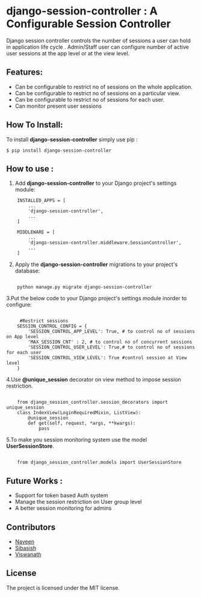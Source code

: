 
django-session-controller : A Configurable Session Controller
=============================

Django session controller controls the number of sessions a user can hold in application life cycle . Admin/Staff user can configure number of active user sessions at the app level or at the view level.

Features:
---------
- Can be configurable to restrict no of sessions on the whole application.
- Can be configurable to restrict no of sessions on a particular view.
- Can be configurable to restrict no of sessions for each user.
- Can monitor present user sessions

How To Install:
---------------
To install **django-session-controller** simply use pip :

``` {.sourceCode .bash}
$ pip install django-session-controller

```
How to use :
------------
1. Add **django-session-controller** to your Django project's settings module:


``` {.sourceCode .py}
    INSTALLED_APPS = [
        ...
        'django-session-controller',
        ...
    ]
    
    MIDDLEWARE = [
        ...
        'django-session-controller.middleware.SessionController',
        ...
    ]
```
2. Apply the **django-session-controller** migrations to your project's database:

``` {.sourceCode .py}

    python manage.py migrate django-session-controller

```
3.Put the below code to your Django project's settings module inorder to configure:

``` {.sourceCode .py}
   
     #Restrict sessions
    SESSION_CONTROL_CONFIG = {
        'SESSION_CONTROL_APP_LEVEL': True, # to control no of sessions on App level
        'MAX_SESSION_CNT' : 2, # to control no of concurrent sessions 
        'SESSION_CONTROL_USER_LEVEL': True,# to control no of sessions for each user
        'SESSION_CONTROL_VIEW_LEVEL': True #control session at View level
    }
```

4.Use **@unique_session** decorator on view method to impose session restriction.
``` {.sourceCode .py}
    
    from django_session_controller.session_decorators import unique_session
    class IndexView(LoginRequiredMixin, ListView):
        @unique_session
        def get(self, request, *args, **kwargs):
            pass
```
5.To make you session monitoring system use the model **UserSessionStore**.
``` {.sourceCode .py}

    from django_session_controller.models import UserSessionStore
```

Future Works :
--------------
- Support for token based Auth system
- Manage the session restriction on User group level
- A better session monitoring for admins

## Contributors
- [Naveen](https://github.com/naveen-varshney)
- [Sibasish](https://github.com/Sibasish1992)
- [Viswanath](https://github.com/viswanathreddy)

License
-------

The project is licensed under the MIT license.


